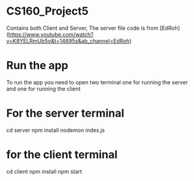 # CS160_Project5
Contains both Client and Server, The server file code is from [EdRoh] (https://www.youtube.com/watch?v=K8YELRmUb5o&t=14695s&ab_channel=EdRoh)
# Run the app
To run the app you need to open two terminal one for running the server and one for running the client
# For the server terminal
cd server
npm install
nodemon index.js

# for the client terminal 
cd client
npm install
npm start

